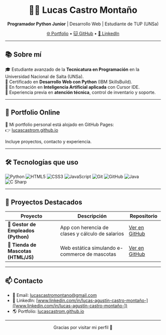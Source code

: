 <h1 align="center">👨‍💻 Lucas Castro Montaño</h1>

<p align="center">
  <strong>Programador Python Junior</strong> | Desarrollo Web | Estudiante de TUP (UNSa)  
</p>

<p align="center">
  <a href="https://lucascastrom.github.io" target="_blank">🌐 Portfolio</a> •
  <a href="https://github.com/LucasCastroM" target="_blank">🐱 GitHub</a> •
  <a href="www.linkedin.com/in/lucas-agustín-castro-montaño-" target="_blank">💼 LinkedIn</a>
</p>

---

## 📚 Sobre mí

🎓 Estudiante avanzado de la **Tecnicatura en Programación** en la Universidad Nacional de Salta (UNSa).  
🧠 Certificado en **Desarrollo Web con Python** (IBM SkillsBuild).  
🤖 En formación en **Inteligencia Artificial aplicada** con Cursor IDE.  
💼 Experiencia previa en **atención técnica**, control de inventario y soporte.

---

## 🚀 Portfolio Online

🔗 Mi portfolio personal está alojado en GitHub Pages:  
👉 [lucascastrom.github.io](https://lucascastrom.github.io)

Incluye proyectos, contacto y experiencia.

---

## 🛠️ Tecnologías que uso

![Python](https://img.shields.io/badge/-Python-3776AB?style=flat&logo=python&logoColor=white)
![HTML5](https://img.shields.io/badge/-HTML5-E34F26?style=flat&logo=html5&logoColor=white)
![CSS3](https://img.shields.io/badge/-CSS3-1572B6?style=flat&logo=css3)
![JavaScript](https://img.shields.io/badge/-JavaScript-F7DF1E?style=flat&logo=javascript&logoColor=black)
![Git](https://img.shields.io/badge/-Git-F05032?style=flat&logo=git&logoColor=white)
![GitHub](https://img.shields.io/badge/-GitHub-181717?style=flat&logo=github)
![Java](https://img.shields.io/badge/-Java-007396?style=flat&logo=java&logoColor=white)
![C Sharp](https://img.shields.io/badge/-C%23-239120?style=flat&logo=c-sharp&logoColor=white)

---

## 🧪 Proyectos Destacados

| Proyecto | Descripción | Repositorio |
|---------|-------------|-------------|
| 🧾 **Gestor de Empleados (Python)** | App con herencia de clases y cálculo de salarios | [Ver en GitHub](https://github.com/LucasCastroM/gestor-empleados) |
| 🐾 **Tienda de Mascotas (HTML/JS)** | Web estática simulando e-commerce de mascotas | [Ver en GitHub](https://github.com/soniapachecomza/mascotas) |

---

## 📫 Contacto

- 📧 Email: [lucascastromontano@gmail.com](mailto:lucascastromontano@gmail.com)
- 💼 LinkedIn: [www.linkedin.com/in/lucas-agustín-castro-montaño-]([www.linkedin.com/in/lucas-agustín-castro-montaño-])
- 🌎 Portfolio: [lucascastrom.github.io](https://lucascastrom.github.io)

---

<p align="center">
  Gracias por visitar mi perfil 👋
</p>
